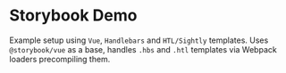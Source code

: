 # Storybook Demo

Example setup using `Vue`, `Handlebars` and `HTL/Sightly` templates. 
Uses `@storybook/vue` as a base, handles `.hbs` and `.htl` templates via Webpack loaders precompiling them.
